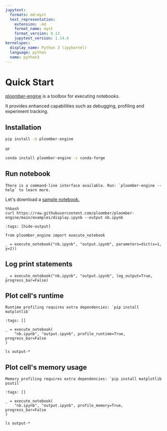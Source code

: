 ```yaml
---
jupytext:
  formats: md:myst
  text_representation:
    extension: .md
    format_name: myst
    format_version: 0.13
    jupytext_version: 1.14.4
kernelspec:
  display_name: Python 3 (ipykernel)
  language: python
  name: python3
---
```


# Quick Start

[ploomber-engine](https://github.com/ploomber/ploomber-engine) is a toolbox for executing notebooks.

It provides enhanced capabilities such as debugging, profiling and experiment tracking.

## Installation

```bash
pip install -U ploomber-engine
```

or

```bash
conda install ploomber-engine -c conda-forge
```

## Run notebook

```{tip}
There is a command-line interface available. Run: `ploomber-engine --help` to learn more.
```

Let's download a [sample notebook.](https://github.com/ploomber/ploomber-engine/blob/main/examples/display.ipynb)

```{code-cell} ipython3
%%bash
curl https://raw.githubusercontent.com/ploomber/ploomber-engine/main/examples/display.ipynb --output nb.ipynb
```

```{code-cell} ipython3
:tags: [hide-output]

from ploomber_engine import execute_notebook

_ = execute_notebook("nb.ipynb", "output.ipynb", parameters=dict(x=1, y=2))
```

## Log print statements

```{code-cell} ipython3
_ = execute_notebook("nb.ipynb", "output.ipynb", log_output=True, progress_bar=False)
```

## Plot cell's runtime

```{note}
Runtime profiling requires extra dependencies: `pip install matplotlib`
```

```{code-cell} ipython3
:tags: []

_ = execute_notebook(
    "nb.ipynb", "output.ipynb", profile_runtime=True, progress_bar=False
)
```

```{code-cell} ipython3
ls output-*
```

## Plot cell's memory usage

```{note}
Memory profiling requires extra dependencies: `pip install matplotlib psutil`
```

```{code-cell} ipython3
:tags: []

_ = execute_notebook(
    "nb.ipynb", "output.ipynb", profile_memory=True, progress_bar=False
)
```

```{code-cell} ipython3
ls output-*
```
